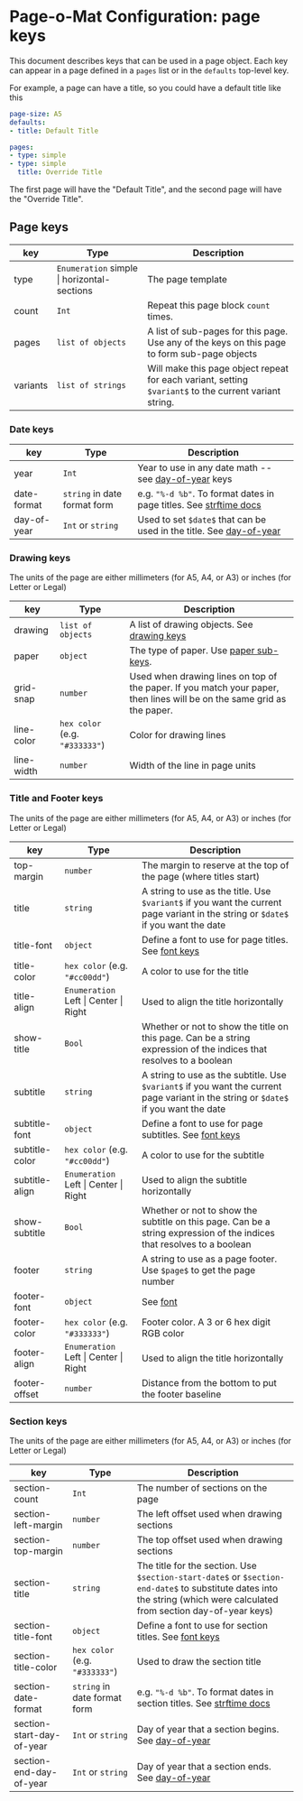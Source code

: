 # Page-o-Mat Configuration: page keys

This document describes keys that can be used in a page object. Each key can appear in a page defined in a `pages` list or in the `defaults` top-level key.

For example, a page can have a title, so you could have a default title like this

```yaml
page-size: A5
defaults:
- title: Default Title

pages:
- type: simple
- type: simple
  title: Override Title
```

The first page will have the "Default Title", and the second page will have the "Override Title".

## Page keys
|key|Type|Description|
|---|-------|-----------|
|type|`Enumeration` simple \| horizontal-sections|The page template|
|count|`Int`|Repeat this page block `count` times.|
|pages|`list of objects`|A list of sub-pages for this page. Use any of the keys on this page to form sub-page objects|
|variants|`list of strings`|Will make this page object repeat for each variant, setting `$variant$` to the current variant string.|


### Date keys
|key|Type|Description|
|---|-------|-----------|
|year|`Int`|Year to use in any date math -- see [day-of-year](config-day-of-year.md) keys|
|date-format|`string` in date format form|e.g. `"%-d %b"`. To format dates in page titles. See [strftime docs](https://docs.python.org/3/library/datetime.html#strftime-strptime-behavior)|
|day-of-year|`Int` or `string`|Used to set `$date$` that can be used in the title. See [day-of-year](config-day-of-year.md)|

### Drawing keys

The units of the page are either millimeters (for A5, A4, or A3) or inches (for Letter or Legal)

|key|Type|Description|
|---|-------|-----------|
|drawing|`list of objects`|A list of drawing objects. See [drawing keys](config-drawing.md)|
|paper|`object`|The type of paper. Use [paper sub-keys](config-paper.md).|
|grid-snap|`number`|Used when drawing lines on top of the paper. If you match your paper, then lines will be on the same grid as the paper.|
|line-color|`hex color` (e.g. `"#333333"`)|Color for drawing lines|
|line-width|`number`|Width of the line in page units|

### Title and Footer keys

The units of the page are either millimeters (for A5, A4, or A3) or inches (for Letter or Legal)

|key|Type|Description|
|---|-------|-----------|
|top-margin|`number`|The margin to reserve at the top of the page (where titles start)|
|title|`string`|A string to use as the title. Use `$variant$` if you want the current page variant in the string or `$date$` if you want the date|
|title-font|`object`|Define a font to use for page titles. See [font keys](config-font.md)|
|title-color|`hex color` (e.g. `"#cc00dd"`)|A color to use for the title|
|title-align|`Enumeration` Left \| Center \| Right|Used to align the title horizontally|
|show-title|`Bool`|Whether or not to show the title on this page. Can be a string expression of the indices that resolves to a boolean|
|subtitle|`string`|A string to use as the subtitle. Use `$variant$` if you want the current page variant in the string or `$date$` if you want the date|
|subtitle-font|`object`|Define a font to use for page subtitles. See [font keys](config-font.md)|
|subtitle-color|`hex color` (e.g. `"#cc00dd"`)|A color to use for the subtitle|
|subtitle-align|`Enumeration` Left \| Center \| Right|Used to align the subtitle horizontally|
|show-subtitle|`Bool`|Whether or not to show the subtitle on this page. Can be a string expression of the indices that resolves to a boolean|
|footer|`string`|A string to use as a page footer. Use `$page$` to get the page number|
|footer-font|`object`|See [font](config-font.md)|
|footer-color|`hex color` (e.g. `"#333333"`)|Footer color. A 3 or 6 hex digit RGB color|
|footer-align|`Enumeration` Left \| Center \| Right|Used to align the title horizontally|
|footer-offset|`number`|Distance from the bottom to put the footer baseline|


### Section keys

The units of the page are either millimeters (for A5, A4, or A3) or inches (for Letter or Legal)

|key|Type|Description|
|---|-------|-----------|
|section-count|`Int`|The number of sections on the page|
|section-left-margin|`number`|The left offset used when drawing sections|
|section-top-margin|`number`|The top offset used when drawing sections|
|section-title|`string`|The title for the section. Use `$section-start-date$` or `$section-end-date$` to substitute dates into the string (which were calculated from section day-of-year keys)|
|section-title-font|`object`|Define a font to use for section titles. See [font keys](config-font.md)|
|section-title-color|`hex color` (e.g. `"#333333"`)|Used to draw the section title|
|section-date-format|`string` in date format form|e.g. `"%-d %b"`. To format dates in section titles. See [strftime docs](https://docs.python.org/3/library/datetime.html#strftime-strptime-behavior)|
|section-start-day-of-year|`Int` or `string`|Day of year that a section begins. See [day-of-year](config-day-of-year.md)|
|section-end-day-of-year|`Int` or `string`|Day of year that a section ends. See [day-of-year](config-day-of-year.md)|
